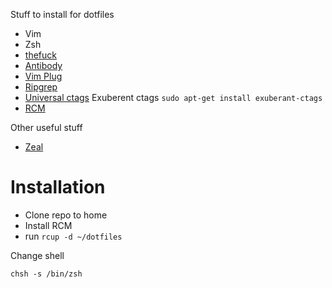 Stuff to install for dotfiles

- Vim
- Zsh
- [thefuck](https://github.com/nvbn/thefuck)
- [Antibody](https://github.com/getantibody/antibody)
- [Vim Plug](https://github.com/junegunn/vim-plug)
- [Ripgrep](https://github.com/BurntSushi/ripgrep)
- [Universal ctags](https://github.com/universal-ctags/ctags) Exuberent ctags `sudo apt-get install exuberant-ctags`
- [RCM](https://github.com/thoughtbot/rcm)

Other useful stuff

- [Zeal](https://zealdocs.org/)

#  Installation

- Clone repo to home
- Install RCM
- run `rcup -d ~/dotfiles`

Change shell

`chsh -s /bin/zsh`

